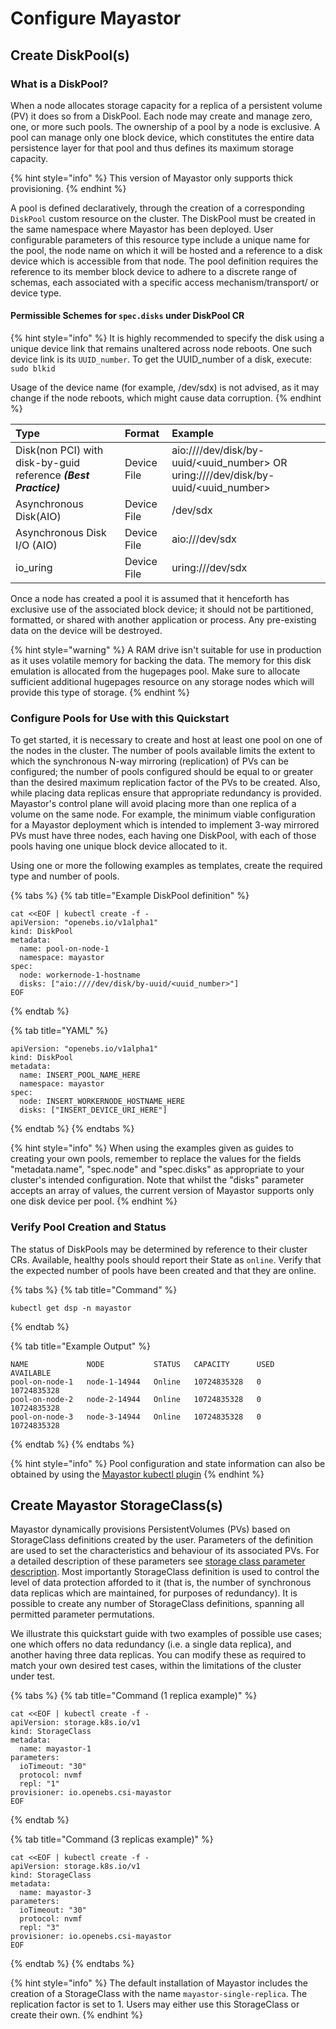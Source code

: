 # Configure Mayastor

## Create DiskPool\(s\)


### What is a DiskPool?

When a node allocates storage capacity for a replica of a persistent volume (PV) it does so from a DiskPool. Each node may create and manage zero, one, or more such pools. The ownership of a pool by a node is exclusive. A pool can manage only one block device, which constitutes the entire data persistence layer for that pool and thus defines its maximum storage capacity.

{% hint style="info" %}
This version of Mayastor only supports thick provisioning.
{% endhint %}

A pool is defined declaratively, through the creation of a corresponding `DiskPool` custom resource on the cluster. The DiskPool must be created in the same namespace where Mayastor has been deployed. User configurable parameters of this resource type include a unique name for the pool, the node name on which it will be hosted and a reference to a disk device which is accessible from that node. The pool definition requires the reference to its member block device to adhere to a discrete range of schemas, each associated with a specific access mechanism/transport/ or device type.

#### Permissible Schemes for `spec.disks` under DiskPool CR

{% hint style="info" %}
It is highly recommended to specify the disk using a unique device link that remains unaltered across node reboots. One such device link is its `UUID_number`.
To get the UUID_number of a disk, execute:
`sudo blkid`

Usage of the device name (for example, /dev/sdx) is not advised, as it may change if the node reboots, which might cause data corruption.
{% endhint %}

| Type | Format | Example |
| :--- | :--- | :--- |
| Disk(non PCI) with disk-by-guid reference <i><b>(Best Practice)</b></i> | Device File | aio:////dev/disk/by-uuid/<uuid_number> OR uring:////dev/disk/by-uuid/<uuid_number> |
| Asynchronous Disk\(AIO\) | Device File | /dev/sdx |
| Asynchronous Disk I/O \(AIO\) | Device File | aio:///dev/sdx |
| io\_uring | Device File | uring:///dev/sdx |


Once a node has created a pool it is assumed that it henceforth has exclusive use of the associated block device; it should not be partitioned, formatted, or shared with another application or process. Any pre-existing data on the device will be destroyed.

{% hint style="warning" %}
A RAM drive isn't suitable for use in production as it uses volatile memory for backing the data. The memory for this disk emulation is allocated from the hugepages pool. Make sure to allocate sufficient additional hugepages resource on any storage nodes which will provide this type of storage.
{% endhint %}

### Configure Pools for Use with this Quickstart

To get started, it is necessary to create and host at least one pool on one of the nodes in the cluster. The number of pools available limits the extent to which the synchronous N-way mirroring (replication) of PVs can be configured; the number of pools configured should be equal to or greater than the desired maximum replication factor of the PVs to be created. Also, while placing data replicas ensure that appropriate redundancy is provided. Mayastor's control plane will avoid placing more than one replica of a volume on the same node. For example, the minimum viable configuration for a Mayastor deployment which is intended to implement 3-way mirrored PVs must have three nodes, each having one DiskPool, with each of those pools having one unique block device allocated to it.

Using one or more the following examples as templates, create the required type and number of pools.

{% tabs %}
{% tab title="Example DiskPool definition" %}
```text
cat <<EOF | kubectl create -f -
apiVersion: "openebs.io/v1alpha1"
kind: DiskPool
metadata:
  name: pool-on-node-1
  namespace: mayastor
spec:
  node: workernode-1-hostname
  disks: ["aio:////dev/disk/by-uuid/<uuid_number>"]
EOF
```
{% endtab %}

{% tab title="YAML" %}
```text
apiVersion: "openebs.io/v1alpha1"
kind: DiskPool
metadata:
  name: INSERT_POOL_NAME_HERE
  namespace: mayastor
spec:
  node: INSERT_WORKERNODE_HOSTNAME_HERE
  disks: ["INSERT_DEVICE_URI_HERE"]
```
{% endtab %}
{% endtabs %}

{% hint style="info" %}
When using the examples given as guides to creating your own pools, remember to replace the values for the fields "metadata.name", "spec.node" and "spec.disks" as appropriate to your cluster's intended configuration. Note that whilst the "disks" parameter accepts an array of values, the current version of Mayastor supports only one disk device per pool.
{% endhint %}

### Verify Pool Creation and Status

The status of DiskPools may be determined by reference to their cluster CRs. Available, healthy pools should report their State as `online`. Verify that the expected number of pools have been created and that they are online.

{% tabs %}
{% tab title="Command" %}
```text
kubectl get dsp -n mayastor
```
{% endtab %}

{% tab title="Example Output" %}
```text
NAME             NODE           STATUS   CAPACITY      USED   AVAILABLE
pool-on-node-1   node-1-14944   Online   10724835328   0      10724835328
pool-on-node-2   node-2-14944   Online   10724835328   0      10724835328
pool-on-node-3   node-3-14944   Online   10724835328   0      10724835328
```
{% endtab %}
{% endtabs %}

{% hint style="info" %}
Pool configuration and state information can also be obtained by using the [Mayastor kubectl plugin](https://mayastor.gitbook.io/introduction/reference/kubectl-plugin)
{% endhint %}

## Create Mayastor StorageClass\(s\)

Mayastor dynamically provisions PersistentVolumes \(PVs\) based on StorageClass definitions created by the user. Parameters of the definition are used to set the characteristics and behaviour of its associated PVs. For a detailed description of these parameters see [storage class parameter description](https://mayastor.gitbook.io/introduction/reference/storage-class-parameters). Most importantly StorageClass definition is used to control the level of data protection afforded to it \(that is, the number of synchronous data replicas which are maintained, for purposes of redundancy\). It is possible to create any number of StorageClass definitions, spanning all permitted parameter permutations.

We illustrate this quickstart guide with two examples of possible use cases; one which offers no data redundancy \(i.e. a single data replica\), and another having three data replicas. You can modify these as required to match your own desired test cases, within the limitations of the cluster under test.

{% tabs %}
{% tab title="Command \(1 replica example\)" %}
```text
cat <<EOF | kubectl create -f -
apiVersion: storage.k8s.io/v1
kind: StorageClass
metadata:
  name: mayastor-1
parameters:
  ioTimeout: "30"
  protocol: nvmf
  repl: "1"
provisioner: io.openebs.csi-mayastor
EOF
```
{% endtab %}

{% tab title="Command \(3 replicas example\)" %}
```text
cat <<EOF | kubectl create -f -
apiVersion: storage.k8s.io/v1
kind: StorageClass
metadata:
  name: mayastor-3
parameters:
  ioTimeout: "30"
  protocol: nvmf
  repl: "3"
provisioner: io.openebs.csi-mayastor
EOF
```
{% endtab %}
{% endtabs %}

{% hint style="info" %}
The default installation of Mayastor includes the creation of a StorageClass with the name `mayastor-single-replica`. The replication factor is set to 1. Users may either use this StorageClass or create their own.
{% endhint %}
